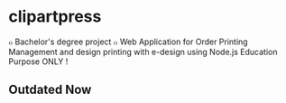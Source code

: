 ﻿# clipartpress
๐ Bachelor's degree project ๐
Web Application for Order Printing Management and design printing with e-design using Node.js
Education Purpose ONLY !

## Outdated Now
